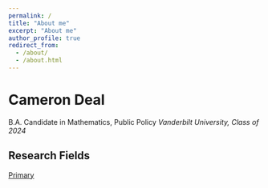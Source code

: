 ```yaml
---
permalink: /
title: "About me"
excerpt: "About me"
author_profile: true
redirect_from: 
  - /about/
  - /about.html
---
```

# Cameron Deal
B.A. Candidate in Mathematics, Public Policy 
*Vanderbilt University, Class of 2024*

## Research Fields
<u>Primary</u>

